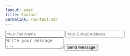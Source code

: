 ```yaml
---
layout: page
title: Contact
permalink: /contact.md/
---
```

<div class="form">
<!-- #1 -->
<form action="https://getsimpleform.com/messages?form_api_token=e45e66ad36d76ae03685b4f6a2ed0749" method="post">
  <!-- the redirect_to is optional, the form will redirect to the referrer on submission -->
  <!-- #2 -->
  <input type='hidden' name='redirect_to' value='http://wwww.ednahayes.com/thank-you/' />
  <input type='text' name='name' placeholder='Your Full Name' />
  <input type='email' name='email' placeholder='Your E-mail Address' />
  <textarea name='message' placeholder='Write your message ...'></textarea>
  <input type='submit' value='Send Message' />
</form>
</div>
